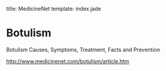 title: MedicineNet
template: index.jade

Botulism
========

Botulism Causes, Symptoms, Treatment, Facts and Prevention

<http://www.medicinenet.com/botulism/article.htm>